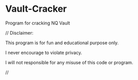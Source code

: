 # Vault-Cracker
Program for cracking NQ Vault


//
Disclaimer:

This program is for fun and educational purpose only.

I never encourage to violate privacy.

I will not responsible for any misuse of this code or program.

//
